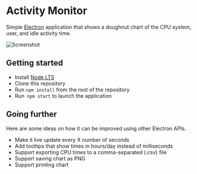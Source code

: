 # Activity Monitor

Simple [Electron](http://electron.atom.io) application that shows a
doughnut chart of the CPU system, user, and idle activity time.

![Screenshot](https://cloud.githubusercontent.com/assets/671378/20894933/3882a328-bacc-11e6-865b-4bc1c5ac7ec7.png)

## Getting started

- Install [Node LTS](https://nodejs.org)
- Clone this repository
- Run `npm install` from the root of the repository
- Run` npm start` to launch the application

## Going further

Here are some ideas on how it can be improved using other Electron APIs.

- Make it live update every X number of seconds
- Add tooltips that show times in hours/day instead of milliseconds
- Support exporting CPU times to a comma-separated (.csv) file
- Support saving chart as PNG
- Support printing chart
